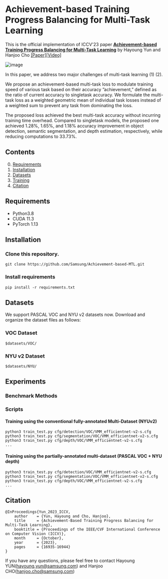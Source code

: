 # Achievement-based Training Progress Balancing for Multi-Task Learning

This is the official implementation of ICCV'23 paper [**Achievement-based Training Progress Balancing for Multi-Task Learning**]() by Hayoung Yun and Hanjoo Cho [[Paper]](https://openaccess.thecvf.com/content/ICCV2023/papers/Yun_Achievement-Based_Training_Progress_Balancing_for_Multi-Task_Learning_ICCV_2023_paper.pdf)[[Video]]()

![image](https://github.com/Samsung/Achievement-based-MTL/assets/24874629/3adc7ec6-1ddb-4f14-b740-b23ab0e76a53)

In this paper, we address two major challenges of multi-task learning (1) (2).

We propose an achievement-based multi-task loss to modulate training speed of various task based on their accuracy ”achievement,” defined as the ratio of current accuracy to singletask accuracy. We formulate the multi-task loss as a weighted geometric mean of individual task losses instead of a weighted sum to prevent any task from dominating the loss.



The proposed loss achieved the best multi-task accuracy without incurring training time overhead. Compared to singletask models, the proposed one achieved 1.28%, 1.65%, and 1.18% accuracy improvement in object detection, semantic segmentation, and depth estimation, respectively, while reducing computations to 33.73%.


## Contents
0. [Requirements](#requirements)
0. [Installation](#installation)
0. [Datasets](#datasets)
0. [Training](#training)
0. [Citation](#citation)

## Requirements
- Python3.8
- CUDA 11.3 
- PyTorch 1.13

## Installation
### Clone this repository.   
```
git clone https://github.com/Samsung/Achievement-based-MTL.git
```
### Install requirements
```
pip install -r requirements.txt
```

## Datasets
We support PASCAL VOC and NYU v2 datasets now.
Download and organize the dataset files as follows:

### VOC Dataset
```Shell
$datasets/VOC/
```

### NYU v2 Dataset
```Shell
$datasets/NYU/
```

## Experiments 

### Benchmark Methods

### Scripts

#### Training using the conventional fully-annotated Multi-Dataset (NYUv2)
```
python3 train_test.py cfg/detection/VOC/VMM_efficientnet-v2-s.cfg
python3 train_test.py cfg/segmentation/VOC/VMM_efficientnet-v2-s.cfg
python3 train_test.py cfg/depth/VOC/VMM_efficientnet-v2-s.cfg
...
```

#### Training using the partially-annotated multi-dataset (PASCAL VOC + NYU depth)

```
python3 train_test.py cfg/detection/VOC/VMM_efficientnet-v2-s.cfg
python3 train_test.py cfg/segmentation/VOC/VMM_efficientnet-v2-s.cfg
python3 train_test.py cfg/depth/VOC/VMM_efficientnet-v2-s.cfg
...
```

## Citation
```
@InProceedings{Yun_2023_ICCV,
    author    = {Yun, Hayoung and Cho, Hanjoo},
    title     = {Achievement-Based Training Progress Balancing for Multi-Task Learning},
    booktitle = {Proceedings of the IEEE/CVF International Conference on Computer Vision (ICCV)},
    month     = {October},
    year      = {2023},
    pages     = {16935-16944}
}
```
If you have any questions, please feel free to contact Hayoung YUN(hayoung.yun@samsung.com) and Hanjoo CHO(hanjoo.cho@samsung.com)
